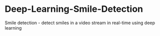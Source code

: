 # Deep-Learning-Smile-Detection
Smile detection -  detect smiles in a video stream in real-time using deep learning
